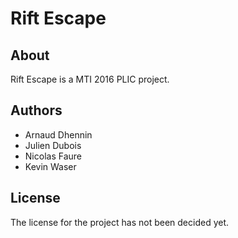 # Rift Escape

## About
Rift Escape is a MTI 2016 PLIC project.

## Authors
* Arnaud Dhennin
* Julien Dubois
* Nicolas Faure
* Kevin Waser

## License
The license for the project has not been decided yet.